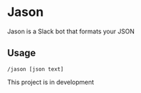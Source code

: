 # Jason
Jason is a Slack bot that formats your JSON 

## Usage 
```
/jason [json text]
```

This project is in development 